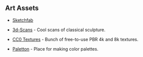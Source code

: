 ## Art Assets

- [Sketchfab](https://sketchfab.com/)

- [3d-Scans](http://threedscans.com/) - Cool scans of classical sculpture.

- [CC0 Textures](https://www.cc0textures.com/home) - Bunch of free-to-use PBR 4k and 8k textures.

- [Paletton](http://paletton.com) - Place for making color palettes.
